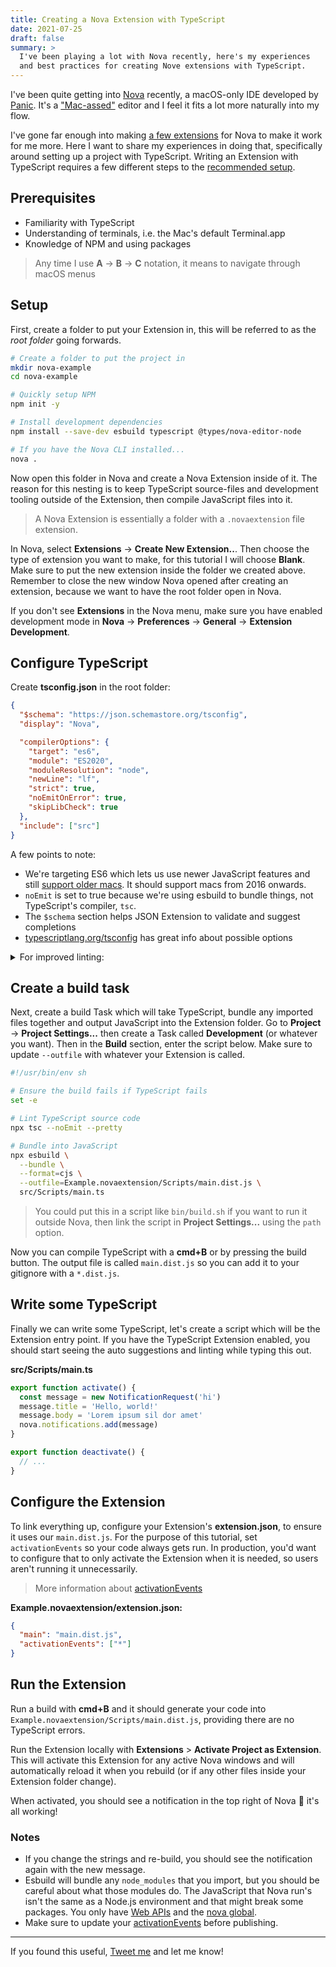 ```yaml
---
title: Creating a Nova Extension with TypeScript
date: 2021-07-25
draft: false
summary: >
  I've been playing a lot with Nova recently, here's my experiences
  and best practices for creating Nove extensions with TypeScript.
---
```


I've been quite getting into [Nova](https://nova.app) recently, a macOS-only IDE developed by [Panic](https://panic.com). It's a ["Mac-assed"](https://daringfireball.net/linked/2020/03/20/mac-assed-mac-apps) editor and I feel it fits a lot more naturally into my flow.

I've gone far enough into making [a few extensions](https://github.com/robb-j?tab=repositories&q=nova-&type=&language=&sort=) for Nova to make it work for me more. Here I want to share my experiences in doing that, specifically around setting up a project with TypeScript. Writing an Extension with TypeScript requires a few different steps to the [recommended setup](https://library.panic.com/nova/npm-packages-in-extensions/).

## Prerequisites

- Familiarity with TypeScript
- Understanding of terminals, i.e. the Mac's default Terminal.app
- Knowledge of NPM and using packages

> Any time I use **A** → **B** → **C** notation, it means to navigate through macOS menus

## Setup

First, create a folder to put your Extension in, this will be referred to as the _root folder_ going forwards.

```bash
# Create a folder to put the project in
mkdir nova-example
cd nova-example

# Quickly setup NPM
npm init -y

# Install development dependencies
npm install --save-dev esbuild typescript @types/nova-editor-node

# If you have the Nova CLI installed...
nova .
```

Now open this folder in Nova and create a Nova Extension inside of it. The reason for this nesting is to keep TypeScript source-files and development tooling outside of the Extension, then compile JavaScript files into it.

> A Nova Extension is essentially a folder with a `.novaextension` file extension.

In Nova, select **Extensions** → **Create New Extension..**. Then choose the type of extension you want to make, for this tutorial I will choose **Blank**. Make sure to put the new extension inside the folder we created above. Remember to close the new window Nova opened after creating an extension, because we want to have the root folder open in Nova.

If you don't see **Extensions** in the Nova menu, make sure you have enabled development mode in **Nova** → **Preferences** → **General** → **Extension Development**.

## Configure TypeScript

Create **tsconfig.json** in the root folder:

```json
{
  "$schema": "https://json.schemastore.org/tsconfig",
  "display": "Nova",

  "compilerOptions": {
    "target": "es6",
    "module": "ES2020",
    "moduleResolution": "node",
    "newLine": "lf",
    "strict": true,
    "noEmitOnError": true,
    "skipLibCheck": true
  },
  "include": ["src"]
}
```

A few points to note:

- We're targeting ES6 which lets us use newer JavaScript features and still [support older macs](https://caniuse.com/?search=es6).
  It should support macs from 2016 onwards.
- `noEmit` is set to true because we're using esbuild to bundle things, not TypeScript's compiler, `tsc`.
- The `$schema` section helps JSON Extension to validate and suggest completions
- [typescriptlang.org/tsconfig](https://www.typescriptlang.org/tsconfig) has great info about possible options

<details>
<summary>For improved linting:</summary>

Add these to your `compilerOptions`

```json
    "noImplicitReturns": true,
    "noFallthroughCasesInSwitch": true,
    "forceConsistentCasingInFileNames": true,
```

</details>

## Create a build task

Next, create a build Task which will take TypeScript, bundle any imported files together and output JavaScript into the Extension folder. Go to **Project** → **Project Settings...** then create a Task called **Development** (or whatever you want). Then in the **Build** section, enter the script below. Make sure to update `--outfile` with whatever your Extension is called.

```bash
#!/usr/bin/env sh

# Ensure the build fails if TypeScript fails
set -e

# Lint TypeScript source code
npx tsc --noEmit --pretty

# Bundle into JavaScript
npx esbuild \
  --bundle \
  --format=cjs \
  --outfile=Example.novaextension/Scripts/main.dist.js \
  src/Scripts/main.ts
```

> You could put this in a script like `bin/build.sh` if you want to run it outside Nova, then link the script in **Project Settings...** using the `path` option.

Now you can compile TypeScript with a **cmd+B** or by pressing the build button. The output file is called `main.dist.js` so you can add it to your gitignore with a `*.dist.js`.

## Write some TypeScript

Finally we can write some TypeScript, let's create a script which will be the Extension entry point. If you have the TypeScript Extension enabled, you should start seeing the auto suggestions and linting while typing this out.

**src/Scripts/main.ts**

```ts
export function activate() {
  const message = new NotificationRequest('hi')
  message.title = 'Hello, world!'
  message.body = 'Lorem ipsum sil dor amet'
  nova.notifications.add(message)
}

export function deactivate() {
  // ...
}
```

## Configure the Extension

To link everything up, configure your Extension's **extension.json**, to ensure it uses our `main.dist.js`. For the purpose of this tutorial, set `activationEvents` so your code always gets run. In production, you'd want to configure that to only activate the Extension when it is needed, so users aren't running it unnecessarily.

> More information about [activationEvents](https://docs.nova.app/extensions/#activation-events)

**Example.novaextension/extension.json:**

```json
{
  "main": "main.dist.js",
  "activationEvents": ["*"]
}
```

## Run the Extension

Run a build with **cmd+B** and it should generate your code into `Example.novaextension/Scripts/main.dist.js`, providing there are no TypeScript errors.

Run the Extension locally with **Extensions** > **Activate Project as Extension**. This will activate this Extension for any active Nova windows and will automatically reload it when you rebuild (or if any other files inside your Extension folder change).

When activated, you should see a notification in the top right of Nova 🎉 it's all working!

### Notes

- If you change the strings and re-build, you should see the notification again with the new message.
- Esbuild will bundle any `node_modules` that you import, but you should be careful about what those modules do. The JavaScript that Nova run's isn't the same as a Node.js environment and that might break some packages. You only have [Web APIs](https://docs.nova.app/api-reference/web-apis/) and the [nova global](https://docs.nova.app/api-reference/environment/).
- Make sure to update your [activationEvents](https://docs.nova.app/extensions/#activation-events) before publishing.

---

If you found this useful, [Tweet me](https://twitter.com/robbb_j) and let me know!

